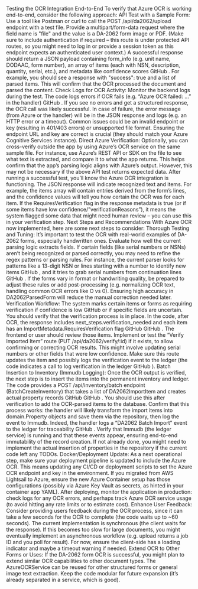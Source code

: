 Testing the OCR Integration End-to-End
To verify that Azure OCR is working end-to-end, consider the following approach:
API Test with a Sample Form: Use a tool like Postman or curl to call the POST /api/da2062/upload endpoint with a test file. Provide a multipart/form-data request where the field name is "file" and the value is a DA-2062 form image or PDF. (Make sure to include authentication if required – this route is under protected API routes, so you might need to log in or provide a session token as this endpoint expects an authenticated user context.) A successful response should return a JSON payload containing form_info (e.g. unit name, DODAAC, form number), an array of items (each with NSN, description, quantity, serial, etc.), and metadata like confidence scores
GitHub
. For example, you should see a response with "success": true and a list of parsed items. This will confirm that the OCR processed the document and parsed the content.
Check Logs for OCR Activity: Monitor the backend logs during the test. The code logs errors if OCR fails (e.g. “Azure OCR failed: …” in the handler)
GitHub
. If you see no errors and get a structured response, the OCR call was likely successful. In case of failure, the error message (from Azure or the handler) will be in the JSON response and logs (e.g. an HTTP error or a timeout). Common issues could be an invalid endpoint or key (resulting in 401/403 errors) or unsupported file format. Ensuring the endpoint URL and key are correct is crucial (they should match your Azure Cognitive Services instance).
Direct Azure Verification: Optionally, you can cross-verify outside the app by using Azure’s OCR service on the same sample file. For instance, use Azure’s REST API or SDK on the file to see what text is extracted, and compare it to what the app returns. This helps confirm that the app’s parsing logic aligns with Azure’s output. However, this may not be necessary if the above API test returns expected data.
After running a successful test, you’ll know the Azure OCR integration is functioning. The JSON response will indicate recognized text and items. For example, the items array will contain entries derived from the form’s lines, and the confidence values will tell you how certain the OCR was for each item. If the RequiresVerification flag in the response metadata is true (or if some items have low confidence/”verificationReasons”), it means the system flagged some data that might need human review – you can use this in your verification step.
Next Steps and Recommendations
With Azure OCR now implemented, here are some next steps to consider:
Thorough Testing and Tuning: It’s important to test the OCR with real-world examples of DA-2062 forms, especially handwritten ones. Evaluate how well the current parsing logic extracts fields. If certain fields (like serial numbers or NSNs) aren’t being recognized or parsed correctly, you may need to refine the regex patterns or parsing rules. For instance, the current parser looks for patterns like a 13-digit NSN or lines starting with a number to identify new items
GitHub
, and it tries to grab serial numbers from continuation lines
GitHub
. If the forms vary in format or handwriting quality, be prepared to adjust these rules or add post-processing (e.g. normalizing OCR text, handling common OCR errors like O vs 0). Ensuring high accuracy in DA2062ParsedForm will reduce the manual correction needed later.
Verification Workflow: The system marks certain items or forms as requiring verification if confidence is low
GitHub
 or if specific fields are uncertain. You should verify that the verification process is in place. In the code, after OCR, the response includes next_steps.verification_needed and each item has an ImportMetadata.RequiresVerification flag
GitHub
GitHub
. The frontend or user should review those items. Implement or test the “Verify Imported Item” route (PUT /api/da2062/verify/:id) if it exists, to allow confirming or correcting OCR results. This might involve updating serial numbers or other fields that were low confidence. Make sure this route updates the item and possibly logs the verification event to the ledger (the code indicates a call to log verification in the ledger
GitHub
).
Batch Insertion to Inventory (Immudb Logging): Once the OCR output is verified, the next step is to insert the items into the permanent inventory and ledger. The code provides a POST /api/inventory/batch endpoint (BatchCreateInventory) that takes a list of DA2062ImportItem and creates actual property records
GitHub
GitHub
. You should use this after verification to add the OCR-parsed items to the database. Confirm that this process works: the handler will likely transform the import items into domain.Property objects and save them via the repository, then log the event to Immudb. Indeed, the handler logs a “DA2062 Batch Import” event to the ledger for traceability
GitHub
. Verify that Immudb (the ledger service) is running and that these events appear, ensuring end-to-end immutability of the record creation. If not already done, you might need to implement the actual insertion of properties in the repository if the current code left any TODOs.
Docker/Deployment Update: As a next operational step, make sure your deployment pipeline is updated to include the Azure OCR. This means updating any CI/CD or deployment scripts to set the Azure OCR endpoint and key in the environment. If you migrated from AWS Lightsail to Azure, ensure the new Azure Container setup has those configurations (possibly via Azure Key Vault as secrets, as hinted in your container app YAML). After deploying, monitor the application in production: check logs for any OCR errors, and perhaps track Azure OCR service usage (to avoid hitting any rate limits or to estimate cost).
Enhance User Feedback: Consider providing users feedback during the OCR process, since it can take a few seconds for the OCR to complete (the code waits up to ~60 seconds). The current implementation is synchronous (the client waits for the response). If this becomes too slow for large documents, you might eventually implement an asynchronous workflow (e.g. upload returns a job ID and you poll for result). For now, ensure the client-side has a loading indicator and maybe a timeout warning if needed.
Extend OCR to Other Forms or Uses: If the DA-2062 form OCR is successful, you might plan to extend similar OCR capabilities to other document types. The AzureOCRService can be reused for other structured forms or general image text extraction. Keep the code modular for future expansion (it’s already separated in a service, which is good).